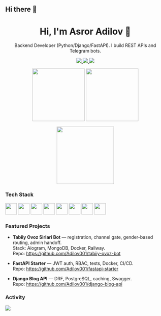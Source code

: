## Hi there 👋

<h1 align="center">Hi, I'm Asror Adilov 👋</h1>
<p align="center">Backend Developer (Python/Django/FastAPI). I build REST APIs and Telegram bots.</p>

<p align="center">
  <a href="mailto:asrorkhasanboyev0630@gmail.com">
    <img src="https://img.shields.io/badge/Gmail-D14836?logo=gmail&logoColor=white">
  </a>
  <a href="https://t.me/odilov9">
    <img src="https://img.shields.io/badge/Telegram-2CA5E0?logo=telegram&logoColor=white">
  </a>
  <a href="https://https://www.linkedin.com/in/asror-khasanboyev-257444377?utm_source=share&utm_campaign=share_via&utm_content=profile&utm_medium=ios_app">
    <img src="https://img.shields.io/badge/LinkedIn-0A66C2?logo=linkedin&logoColor=white">
  </a>
</p>

<p align="center">
  <img height="165" src="https://github-readme-stats.vercel.app/api?username=Adilov001&show_icons=true&hide_title=true&include_all_commits=true&count_private=true&hide_border=true&theme=radical" />
  <img height="165" src="https://github-readme-stats.vercel.app/api/top-langs/?username=Adilov001&layout=compact&hide_border=true&theme=radical" />
</p>

<p align="center">
  <img height="180" src="https://streak-stats.demolab.com?user=Adilov001&theme=radical&hide_border=true" />
</p>

### Tech Stack
<p>
  <img src="https://cdn.jsdelivr.net/gh/devicons/devicon/icons/python/python-original.svg" height="36"/>
  <img src="https://cdn.jsdelivr.net/gh/devicons/devicon/icons/django/django-plain.svg" height="36"/>
  <img src="https://cdn.jsdelivr.net/gh/devicons/devicon/icons/fastapi/fastapi-original.svg" height="36"/>
  <img src="https://cdn.jsdelivr.net/gh/devicons/devicon/icons/postgresql/postgresql-original.svg" height="36"/>
  <img src="https://cdn.jsdelivr.net/gh/devicons/devicon/icons/mongodb/mongodb-original.svg" height="36"/>
  <img src="https://cdn.jsdelivr.net/gh/devicons/devicon/icons/docker/docker-original.svg" height="36"/>
  <img src="https://cdn.jsdelivr.net/gh/devicons/devicon/icons/git/git-original.svg" height="36"/>
  <img src="https://cdn.jsdelivr.net/gh/devicons/devicon/icons/linux/linux-original.svg" height="36"/>
</p>

### Featured Projects
- **Tabiiy Ovoz Sirlari Bot** — registration, channel gate, gender-based routing, admin handoff.  
  Stack: Aiogram, MongoDB, Docker, Railway.  
  Repo: https://github.com/Adilov001/tabiiy-ovoz-bot

- **FastAPI Starter** — JWT auth, RBAC, tests, Docker, CI/CD.  
  Repo: https://github.com/Adilov001/fastapi-starter

- **Django Blog API** — DRF, PostgreSQL, caching, Swagger.  
  Repo: https://github.com/Adilov001/django-blog-api

### Activity
<img src="https://github-readme-activity-graph.vercel.app/graph?username=Adilov001&theme=react-dark&hide_border=true" />

